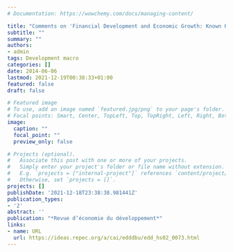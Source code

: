 ```yaml
---
# Documentation: https://wowchemy.com/docs/managing-content/

title: "Comments on 'Financial Development and Economic Growth: Known Knowns, Known Unknowns, and Unknown Unknowns'"
subtitle: ""
summary: ""
authors:
- admin
tags: Development macro
categories: []
date: 2014-06-06
lastmod: 2021-12-19T00:38:33+01:00
featured: false
draft: false

# Featured image
# To use, add an image named `featured.jpg/png` to your page's folder.
# Focal points: Smart, Center, TopLeft, Top, TopRight, Left, Right, BottomLeft, Bottom, BottomRight.
image:
  caption: ""
  focal_point: ""
  preview_only: false

# Projects (optional).
#   Associate this post with one or more of your projects.
#   Simply enter your project's folder or file name without extension.
#   E.g. `projects = ["internal-project"]` references `content/project/deep-learning/index.md`.
#   Otherwise, set `projects = []`.
projects: []
publishDate: '2021-12-18T23:38:38.981441Z'
publication_types:
- '2'
abstract: ''
publication: "*Revue d’économie du développement*"
links:
- name: URL
  url: https://ideas.repec.org/a/cai/edddbu/edd_hs02_0073.html
---
```

